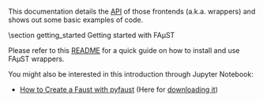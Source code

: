 This documentation details the [API](annotated.html) of those frontends (a.k.a. wrappers) and shows out some basic examples of code.

\section getting_started Getting started with FAµST

Please refer to this [README](./md_README.html) for a quick guide on how to install and use FAµST wrappers.

You might also be interested in this introduction through Jupyter Notebook:
- [How to Create a Faust with pyfaust](./Faust_creation.html) (Here for [downloading it](./Faust_creation.ipynb))
